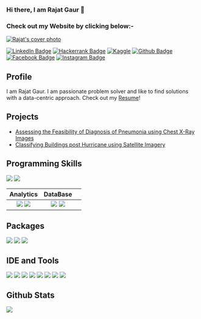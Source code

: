 ### Hi there, I am Rajat Gaur 👋
### Check out my Website by clicking below:-

<!-- Cover Photo-->
[![Rajat's cover photo](./rajat.gif)](https://rajat.dorik.io/) 

<!--Social Profiles-->
[![LinkedIn Badge](https://img.shields.io/badge/LinkedIn-0077B5?style=for-the-badge&logo=linkedin&logoColor=white)](https://www.linkedin.com/in/rajat-gaur625)
[![Hackerrank Badge](https://img.shields.io/badge/-Hackerrank-2EC866?style=for-the-badge&logo=HackerRank&logoColor=white)](https://www.hackerrank.com/rajatgaur625?hr_r=1)
[![Kaggle](https://img.shields.io/badge/Kaggle-035a7d?style=for-the-badge&logo=kaggle&logoColor=white)](https://www.kaggle.com/rajatgaur625)
[![Github Badge](https://img.shields.io/badge/GitHub-100000?style=for-the-badge&logo=github&logoColor=white)](https://www.github.com/Rajat010156)
[![Facebook Badge](	https://img.shields.io/badge/Facebook-1877F2?style=for-the-badge&logo=facebook&logoColor=white)](https://www.facebook.com/people/Rajat-Gaur/100007552966007/)
[![Instagram Badge](https://img.shields.io/badge/Instagram-E4405F?style=for-the-badge&logo=instagram&logoColor=white)](https://www.instagram.com/rajat_.gaur/)
  
## Profile
I am Rajat Gaur. I am passionate problem solver and like to find solutions with a data-centric approach. Check out my <a href = './Rajat_Gaur_CV.pdf'> Resume</a>!

## Projects
- [Assessing the Feasibility of Diagnosis of Pneumonia using Chest X-Ray Images](https://github.com/Rajat010156/ML_Project-Group_3ml)
- [Classifying Buildings post Hurricane using Satellite Imagery](https://github.com/Rajat010156/ComputerVision_ImageClassification/blob/main/Project_AI2.ipynb)


<!-- https://github-profile-summary-cards.vercel.app/api/cards/profile-details?username=iamkkmcmd&theme=vue  -->

## Programming Skills 
![](https://img.shields.io/badge/Python-FFD43B?style=for-the-badge&logo=python&logoColor=blue)
![](https://img.shields.io/badge/R-276DC3?style=for-the-badge&logo=r&logoColor=white)

| Analytics | DataBase ||
|:----:|:----:|:----:|
| ![](https://img.shields.io/badge/Tableau-E97627?style=for-the-badge&logo=Tableau&logoColor=white) ![](https://img.shields.io/badge/PowerBI-F2C811?style=for-the-badge&logo=Power%20BI&logoColor=white) |  ![](https://img.shields.io/badge/PostgreSQL-316192?style=for-the-badge&logo=postgresql&logoColor=white)  ![](https://img.shields.io/badge/MySQL-005C84?style=for-the-badge&logo=mysql&logoColor=white)  |      |

## Packages
![](https://img.shields.io/badge/Numpy-777BB4?style=for-the-badge&logo=numpy&logoColor=white)
![](https://img.shields.io/badge/Pandas-2C2D72?style=for-the-badge&logo=pandas&logoColor=white)
![](https://img.shields.io/badge/scikit_learn-F7931E?style=for-the-badge&logo=scikit-learn&logoColor=white)


## IDE and Tools
![](https://img.shields.io/badge/RStudio-75AADB?style=for-the-badge&logo=RStudio&logoColor=white)
![](https://img.shields.io/badge/Colab-F9AB00?style=for-the-badge&logo=googlecolab&color=525252)
![](https://img.shields.io/badge/Jupyter-F37626.svg?&style=for-the-badge&logo=Jupyter&logoColor=white)
![](https://img.shields.io/badge/VSCode-0078D4?style=for-the-badge&logo=visual%20studio%20code&logoColor=white)
![](https://img.shields.io/badge/Microsoft_Excel-217346?style=for-the-badge&logo=microsoft-excel&logoColor=white)
![](https://img.shields.io/badge/Microsoft_Word-2B579A?style=for-the-badge&logo=microsoft-word&logoColor=white)
![](https://img.shields.io/badge/Microsoft_PowerPoint-B7472A?style=for-the-badge&logo=microsoft-powerpoint&logoColor=white)
![](https://img.shields.io/badge/Overleaf-47A141?style=for-the-badge&logo=Overleaf&logoColor=white)

## Github Stats
![](http://github-profile-summary-cards.vercel.app/api/cards/profile-details?username=Rajat010156&theme=2077)
